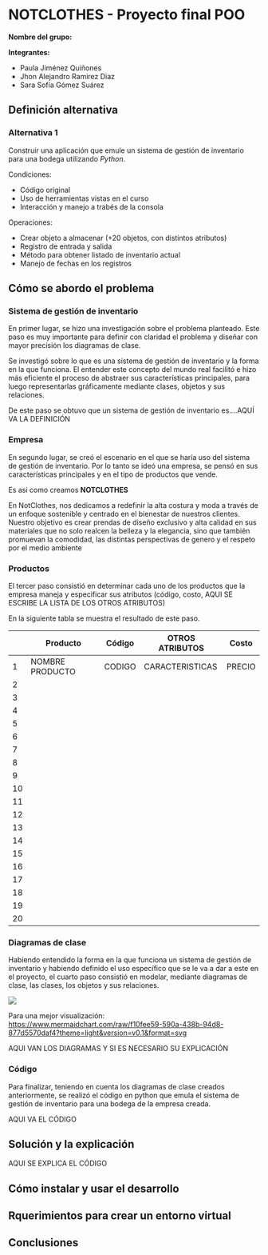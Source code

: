 # NOTCLOTHES - Proyecto final POO
**Nombre del grupo:**

**Integrantes:**
* Paula Jiménez Quiñones
* Jhon Alejandro Ramirez Diaz
* Sara Sofía Gómez Suárez

## Definición alternativa
### Alternativa 1
Construir una aplicación que emule un sistema de gestión de inventario para una bodega utilizando _Python_.

Condiciones:
+ Código original
+ Uso de herramientas vistas en el curso
+ Interacción y manejo a trabés de la consola
  
Operaciones:
+ Crear objeto a almacenar (+20 objetos, con distintos atributos)
+ Registro de entrada y salida
+ Método para obtener listado de inventario actual
+ Manejo de fechas en los registros
## Cómo se abordo el problema
### Sistema de gestión de inventario
En primer lugar, se hizo una investigación sobre el problema planteado. Este paso es muy importante para definir con claridad el problema y diseñar con mayor precisión los diagramas de clase.

Se investigó sobre lo que es una sistema de gestión de inventario y la forma en la que funciona. El entender este concepto del mundo real facilitó e hizo más eficiente el proceso de abstraer sus características principales, para luego representarlas gráficamente mediante clases, objetos y sus relaciones.

De este paso se obtuvo que un sistema de gestión de inventario es....AQUÍ VA LA DEFINICIÓN
### Empresa
En segundo lugar, se creó el escenario en el que se haría uso del sistema de gestión de inventario. Por lo tanto se ideó una empresa, se pensó en sus características principales y en el tipo de productos que vende.

Es asi como creamos **NOTCLOTHES**

En NotClothes, nos dedicamos a redefinir la alta costura y moda a través de un enfoque sostenible y centrado en el bienestar de nuestros clientes. Nuestro objetivo es crear prendas de diseño exclusivo y alta calidad en sus materiales que no solo realcen la belleza y la elegancia, sino que también promuevan la comodidad, las distintas perspectivas de genero  y el respeto por el medio ambiente 

### Productos
El tercer paso consistió en determinar cada uno de los productos que la empresa maneja y especificar sus atributos (código, costo, AQUI SE ESCRIBE LA LISTA DE LOS OTROS ATRIBUTOS)

En la siguiente tabla se muestra el resultado de este paso.

||Producto|Código|OTROS ATRIBUTOS|Costo|
|---|-----------------|------|-------------------------|--------|
|1|NOMBRE PRODUCTO|CODIGO|CARACTERISTICAS|PRECIO|
|2|||||
|3|||||
|4|||||
|5|||||
|6|||||
|7|||||
|8|||||
|9|||||
|10|||||
|11|||||
|12|||||
|13|||||
|14|||||
|15|||||
|16|||||
|17|||||
|18|||||
|19|||||
|20|||||

### Diagramas de clase
Habiendo entendido la forma en la que funciona un sistema de gestión de inventario y habiendo definido el uso específico que se le va a dar a este en el proyecto, el cuarto paso consistió en modelar, mediante diagramas de clase, las clases, los objetos y sus relaciones.

[![](https://mermaid.ink/img/pako:eNqlVtuO2jAQ_ZUoT61YfgBVlRbQLkLtijas-sLLNBnAwomR4-yKpvvv9QVyIeM1q_LEzInPmbFnPK7jVGQYT-KUQ1nOGewk5Jsi0r-VFFmVqujL3_E4SvZMKsK_gkKVhH8usaT8S0gPSBElB1og2QtJKiSvCAolgUy5qEokgLXNIiKQmQDSv0QoKPGFEBmjJJKKkURrqRMvNUitOZoUdTpUMg9CKA_0XGQoPdgUdmQ6r8jliUoIdGTObyvhgtbOF0Xjn7hFiUWK0Xj8NWKFapAnyJ2zVLJxTiUU2cC7kuxMsOUCWopEifTwo9LFxNRpIDATXMgBV8L-DGW_m5pgwK-B0Qx4WnGNzlmZiqpQnz73Yxg9HzMN20g01tEfPaKaowLGSw00pG_d7bKV1W5WwhFf8BsWu70axPjAhj6dIge5Ph2blKKuvKVvY-h_0gvENmQbyC9gperSdrb8xAdeo2UZevlSOrbBWx1revJN9nAkleyi0M66G6NVcjaVkqFc3hs0GL29bTrHZUxP9N4dtOdy6J2LrzZMf__XmViKoI67EW-swidMD960HFNI0F20dZCSqngj49aHVNZXvfVRlfVV89AqZgLUnXaEq3po2zHSnAYPFpkdHrccuydwuz4Ut5tErYqxSZGVeK9vHE24b_QE69SXtj6SkPk-KNFMypqi692KzafBzmgmbEt6nyr2oqeNtweaNcGQLzO6Hs6m7hjTTYykmqmoC0dQrJn6rVrjIg_D1t1vPY19mTbLg9r6VdGqasPHqKEbusO-RToXu3OQOTxiXipRoHdAnhcHVRfdLteGl3ABZFXFd3GOMgeW6TezZdrEao85buKJ_pvhFiquNvGmMJ9CpURyKtJ4omSFd3FlnxjnV7Zzvv0DH0d9QQ?type=png)](https://mermaid.live/edit#pako:eNqlVtuO2jAQ_ZUoT61YfgBVlRbQLkLtijas-sLLNBnAwomR4-yKpvvv9QVyIeM1q_LEzInPmbFnPK7jVGQYT-KUQ1nOGewk5Jsi0r-VFFmVqujL3_E4SvZMKsK_gkKVhH8usaT8S0gPSBElB1og2QtJKiSvCAolgUy5qEokgLXNIiKQmQDSv0QoKPGFEBmjJJKKkURrqRMvNUitOZoUdTpUMg9CKA_0XGQoPdgUdmQ6r8jliUoIdGTObyvhgtbOF0Xjn7hFiUWK0Xj8NWKFapAnyJ2zVLJxTiUU2cC7kuxMsOUCWopEifTwo9LFxNRpIDATXMgBV8L-DGW_m5pgwK-B0Qx4WnGNzlmZiqpQnz73Yxg9HzMN20g01tEfPaKaowLGSw00pG_d7bKV1W5WwhFf8BsWu70axPjAhj6dIge5Ph2blKKuvKVvY-h_0gvENmQbyC9gperSdrb8xAdeo2UZevlSOrbBWx1revJN9nAkleyi0M66G6NVcjaVkqFc3hs0GL29bTrHZUxP9N4dtOdy6J2LrzZMf__XmViKoI67EW-swidMD960HFNI0F20dZCSqngj49aHVNZXvfVRlfVV89AqZgLUnXaEq3po2zHSnAYPFpkdHrccuydwuz4Ut5tErYqxSZGVeK9vHE24b_QE69SXtj6SkPk-KNFMypqi692KzafBzmgmbEt6nyr2oqeNtweaNcGQLzO6Hs6m7hjTTYykmqmoC0dQrJn6rVrjIg_D1t1vPY19mTbLg9r6VdGqasPHqKEbusO-RToXu3OQOTxiXipRoHdAnhcHVRfdLteGl3ABZFXFd3GOMgeW6TezZdrEao85buKJ_pvhFiquNvGmMJ9CpURyKtJ4omSFd3FlnxjnV7Zzvv0DH0d9QQ)

Para una mejor visualización: https://www.mermaidchart.com/raw/f10fee59-590a-438b-94d8-877d5570daf4?theme=light&version=v0.1&format=svg

AQUI VAN LOS DIAGRAMAS Y SI ES NECESARIO SU EXPLICACIÓN
### Código
Para finalizar, teniendo en cuenta los diagramas de clase creados anteriormente, se realizó el código en python que emula el sistema de gestión de inventario para una bodega de la empresa creada.

AQUI VA EL CÓDIGO
## Solución y la explicación
AQUI SE EXPLICA EL CÓDIGO
## Cómo instalar y usar el desarrollo
## Rquerimientos para crear un entorno virtual
## Conclusiones
